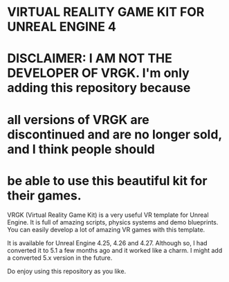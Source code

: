# VIRTUAL REALITY GAME KIT FOR UNREAL ENGINE 4

# DISCLAIMER: I AM NOT THE DEVELOPER OF VRGK. I'm only adding this repository because 
# all versions of VRGK are discontinued and are no longer sold, and I think people should
# be able to use this beautiful kit for their games.

VRGK (Virtual Reality Game Kit) is a very useful VR template for Unreal Engine. It is full of amazing scripts, physics systems and demo blueprints. You can easily develop a lot of amazing VR games with this template.

It is available for Unreal Engine 4.25, 4.26 and 4.27. Although so, I had converted it to 5.1 a few months ago and it worked like a charm. I might add a converted 5.x version in the future.

Do enjoy using this repository as you like.
